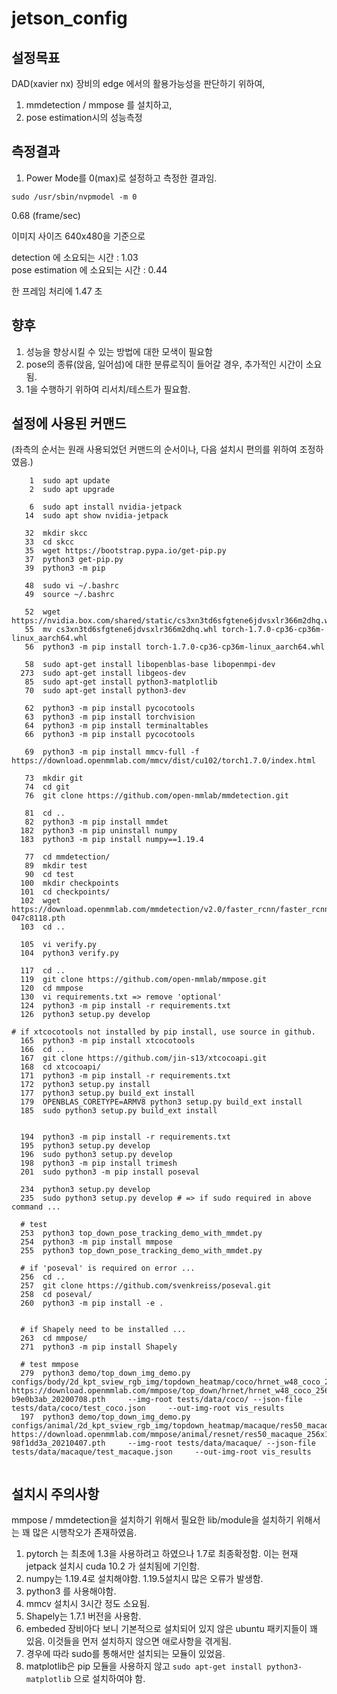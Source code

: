 # jetson_config

## 설정목표

DAD(xavier nx) 장비의 edge 에서의 활용가능성을 판단하기 위하여,

1. mmdetection / mmpose 를 설치하고,
2. pose estimation시의 성능측정

## 측정결과

1. Power Mode를 0(max)로 설정하고 측정한 결과임.  

`sudo /usr/sbin/nvpmodel -m 0`

0.68 (frame/sec)

이미지 사이즈 640x480을 기준으로

detection 에 소요되는 시간 : 1.03  
pose estimation 에 소요되는 시간 : 0.44

한 프레임 처리에 1.47 초

## 향후

1. 성능을 향상시킬 수 있는 방법에 대한 모색이 필요함
2. pose의 종류(앉음, 일어섬)에 대한 분류로직이 들어갈 경우, 추가적인 시간이 소요됨.
3. 1을 수행하기 위하여 리서치/테스트가 필요함. 

## 설정에 사용된 커맨드 

(좌측의 순서는 원래 사용되었던 커맨드의 순서이나, 다음 설치시 편의를 위하여 조정하였음.)

```
    1  sudo apt update
    2  sudo apt upgrade

    6  sudo apt install nvidia-jetpack
   14  sudo apt show nvidia-jetpack

   32  mkdir skcc
   33  cd skcc
   35  wget https://bootstrap.pypa.io/get-pip.py
   37  python3 get-pip.py 
   39  python3 -m pip

   48  sudo vi ~/.bashrc
   49  source ~/.bashrc

   52  wget https://nvidia.box.com/shared/static/cs3xn3td6sfgtene6jdvsxlr366m2dhq.whl
   55  mv cs3xn3td6sfgtene6jdvsxlr366m2dhq.whl torch-1.7.0-cp36-cp36m-linux_aarch64.whl
   56  python3 -m pip install torch-1.7.0-cp36-cp36m-linux_aarch64.whl 

   58  sudo apt-get install libopenblas-base libopenmpi-dev
  273  sudo apt-get install libgeos-dev
   85  sudo apt-get install python3-matplotlib
   70  sudo apt-get install python3-dev

   62  python3 -m pip install pycocotools
   63  python3 -m pip install torchvision
   64  python3 -m pip install terminaltables
   66  python3 -m pip install pycocotools

   69  python3 -m pip install mmcv-full -f https://download.openmmlab.com/mmcv/dist/cu102/torch1.7.0/index.html

   73  mkdir git
   74  cd git
   76  git clone https://github.com/open-mmlab/mmdetection.git

   81  cd ..
   82  python3 -m pip install mmdet
  182  python3 -m pip uninstall numpy
  183  python3 -m pip install numpy==1.19.4

   77  cd mmdetection/
   89  mkdir test
   90  cd test
  100  mkdir checkpoints
  101  cd checkpoints/
  102  wget https://download.openmmlab.com/mmdetection/v2.0/faster_rcnn/faster_rcnn_r50_fpn_1x_coco/faster_rcnn_r50_fpn_1x_coco_20200130-047c8118.pth
  103  cd ..

  105  vi verify.py 
  104  python3 verify.py 

  117  cd ..
  119  git clone https://github.com/open-mmlab/mmpose.git
  120  cd mmpose
  130  vi requirements.txt => remove 'optional'
  124  python3 -m pip install -r requirements.txt 
  126  python3 setup.py develop

# if xtcocotools not installed by pip install, use source in github.
  165  python3 -m pip install xtcocotools
  166  cd ..
  167  git clone https://github.com/jin-s13/xtcocoapi.git
  168  cd xtcocoapi/
  171  python3 -m pip install -r requirements.txt 
  172  python3 setup.py install
  177  python3 setup.py build_ext install
  179  OPENBLAS_CORETYPE=ARMV8 python3 setup.py build_ext install
  185  sudo python3 setup.py build_ext install


  194  python3 -m pip install -r requirements.txt 
  195  python3 setup.py develop
  196  sudo python3 setup.py develop
  198  python3 -m pip install trimesh
  201  sudo python3 -m pip install poseval

  234  python3 setup.py develop
  235  sudo python3 setup.py develop # => if sudo required in above command ...

  # test 
  253  python3 top_down_pose_tracking_demo_with_mmdet.py 
  254  python3 -m pip install mmpose
  255  python3 top_down_pose_tracking_demo_with_mmdet.py 

  # if 'poseval' is required on error ...
  256  cd ..
  257  git clone https://github.com/svenkreiss/poseval.git
  258  cd poseval/
  260  python3 -m pip install -e .


  # if Shapely need to be installed ...
  263  cd mmpose/
  271  python3 -m pip install Shapely

  # test mmpose
  279  python3 demo/top_down_img_demo.py  configs/body/2d_kpt_sview_rgb_img/topdown_heatmap/coco/hrnet_w48_coco_256x192.py  https://download.openmmlab.com/mmpose/top_down/hrnet/hrnet_w48_coco_256x192-b9e0b3ab_20200708.pth     --img-root tests/data/coco/ --json-file tests/data/coco/test_coco.json     --out-img-root vis_results
  197  python3 demo/top_down_img_demo.py  configs/animal/2d_kpt_sview_rgb_img/topdown_heatmap/macaque/res50_macaque_256x192.py  https://download.openmmlab.com/mmpose/animal/resnet/res50_macaque_256x192-98f1dd3a_20210407.pth     --img-root tests/data/macaque/ --json-file tests/data/macaque/test_macaque.json     --out-img-root vis_results


```

## 설치시 주의사항

mmpose / mmdetection을 설치하기 위해서 필요한 lib/module을 설치하기 위해서는 꽤 많은 시행착오가 존재하였음.  
1. pytorch 는 최초에 1.3을 사용하려고 하였으나 1.7로 최종확정함. 이는 현재 jetpack 설치시 cuda 10.2 가 설치됨에 기인함.  
2. numpy는 1.19.4로 설치해야함. 1.19.5설치시 많은 오류가 발생함. 
3. python3 를 사용해야함.  
4. mmcv 설치시 3시간 정도 소요됨.  
5. Shapely는 1.7.1 버전을 사용함.
6. embeded 장비아다 보니 기본적으로 설치되어 있지 않은 ubuntu 패키지들이 꽤 있음. 이것들을 먼저 설치하지 않으면 애로사항을 겪게됨.
7. 경우에 따라 sudo를 통해서만 설치되는 모듈이 있었음.
8. matplotlib은 pip 모듈을 사용하지 않고 `sudo apt-get install python3-matplotlib` 으로 설치하여야 함.

